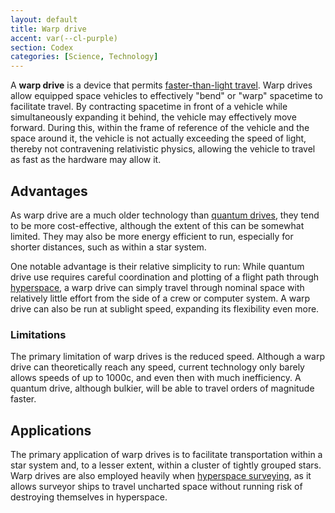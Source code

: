```yaml
---
layout: default
title: Warp drive
accent: var(--cl-purple)
section: Codex
categories: [Science, Technology]
---
```


A **warp drive** is a device that permits [faster-than-light travel](Faster-than-light_travel.html).
Warp drives allow equipped space vehicles to effectively "bend" or "warp" spacetime to facilitate
travel. By contracting spacetime in front of a vehicle while simultaneously expanding it behind, the
vehicle may effectively move forward. During this, within the frame of reference of the vehicle and
the space around it, the vehicle is not actually exceeding the speed of light, thereby not contravening
relativistic physics, allowing the vehicle to travel as fast as the hardware may allow it.

## Advantages
As warp drive are a much older technology than [quantum drives](Quantum_drive.html), they tend to be
more cost-effective, although the extent of this can be somewhat limited. They may also be more
energy efficient to run, especially for shorter distances, such as within a star system.

One notable advantage is their relative simplicity to run: While quantum drive use requires careful
coordination and plotting of a flight path through [hyperspace](Hyperspace.html), a warp drive can
simply travel through nominal space with relatively little effort from the side of a crew or computer
system. A warp drive can also be run at sublight speed, expanding its flexibility even more.

### Limitations
The primary limitation of warp drives is the reduced speed. Although a warp drive can theoretically
reach any speed, current technology only barely allows speeds of up to 1000c, and even then with
much inefficiency. A quantum drive, although bulkier, will be able to travel orders of magnitude
faster.

## Applications
The primary application of warp drives is to facilitate transportation within a star system and, to
a lesser extent, within a cluster of tightly grouped stars. Warp drives are also employed heavily
when [hyperspace surveying](Hyperspace.html#hyperspace-surveying), as it allows surveyor ships to
travel uncharted space without running risk of destroying themselves in hyperspace.
